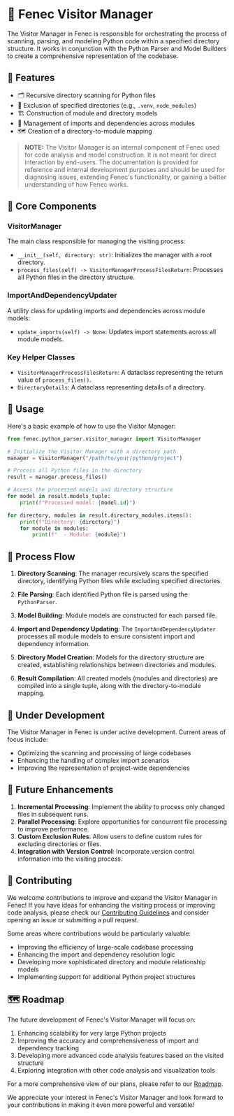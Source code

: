 # 👀 Fenec Visitor Manager

The Visitor Manager in Fenec is responsible for orchestrating the process of scanning, parsing, and modeling Python code within a specified directory structure. It works in conjunction with the Python Parser and Model Builders to create a comprehensive representation of the codebase.

## 🌟 Features

-   🗂️ Recursive directory scanning for Python files
-   🚫 Exclusion of specified directories (e.g., `.venv`, `node_modules`)
-   🏗️ Construction of module and directory models
-   🔄 Management of imports and dependencies across modules
-   🗺️ Creation of a directory-to-module mapping

> **NOTE:** The Visitor Manager is an internal component of Fenec used for code analysis and model construction. It is not meant for direct interaction by end-users. The documentation is provided for reference and internal development purposes and should be used for diagnosing issues, extending Fenec's functionality, or gaining a better understanding of how Fenec works.

## 🧩 Core Components

### VisitorManager

The main class responsible for managing the visiting process:

-   `__init__(self, directory: str)`: Initializes the manager with a root directory.
-   `process_files(self) -> VisitorManagerProcessFilesReturn`: Processes all Python files in the directory structure.

### ImportAndDependencyUpdater

A utility class for updating imports and dependencies across module models:

-   `update_imports(self) -> None`: Updates import statements across all module models.

### Key Helper Classes

-   `VisitorManagerProcessFilesReturn`: A dataclass representing the return value of `process_files()`.
-   `DirectoryDetails`: A dataclass representing details of a directory.

## 🚀 Usage

Here's a basic example of how to use the Visitor Manager:

```python
from fenec.python_parser.visitor_manager import VisitorManager

# Initialize the Visitor Manager with a directory path
manager = VisitorManager("/path/to/your/python/project")

# Process all Python files in the directory
result = manager.process_files()

# Access the processed models and directory structure
for model in result.models_tuple:
    print(f"Processed model: {model.id}")

for directory, modules in result.directory_modules.items():
    print(f"Directory: {directory}")
    for module in modules:
        print(f"  - Module: {module}")
```

## 🔄 Process Flow

1. **Directory Scanning**: The manager recursively scans the specified directory, identifying Python files while excluding specified directories.

2. **File Parsing**: Each identified Python file is parsed using the `PythonParser`.

3. **Model Building**: Module models are constructed for each parsed file.

4. **Import and Dependency Updating**: The `ImportAndDependencyUpdater` processes all module models to ensure consistent import and dependency information.

5. **Directory Model Creation**: Models for the directory structure are created, establishing relationships between directories and modules.

6. **Result Compilation**: All created models (modules and directories) are compiled into a single tuple, along with the directory-to-module mapping.

## 🚧 Under Development

The Visitor Manager in Fenec is under active development. Current areas of focus include:

-   Optimizing the scanning and processing of large codebases
-   Enhancing the handling of complex import scenarios
-   Improving the representation of project-wide dependencies

## 🔮 Future Enhancements

1. **Incremental Processing**: Implement the ability to process only changed files in subsequent runs.
2. **Parallel Processing**: Explore opportunities for concurrent file processing to improve performance.
3. **Custom Exclusion Rules**: Allow users to define custom rules for excluding directories or files.
4. **Integration with Version Control**: Incorporate version control information into the visiting process.

## 🤝 Contributing

We welcome contributions to improve and expand the Visitor Manager in Fenec! If you have ideas for enhancing the visiting process or improving code analysis, please check our [Contributing Guidelines](../../CONTRIBUTING.md) and consider opening an issue or submitting a pull request.

Some areas where contributions would be particularly valuable:

-   Improving the efficiency of large-scale codebase processing
-   Enhancing the import and dependency resolution logic
-   Developing more sophisticated directory and module relationship models
-   Implementing support for additional Python project structures

## 🗺️ Roadmap

The future development of Fenec's Visitor Manager will focus on:

1. Enhancing scalability for very large Python projects
2. Improving the accuracy and comprehensiveness of import and dependency tracking
3. Developing more advanced code analysis features based on the visited structure
4. Exploring integration with other code analysis and visualization tools

For a more comprehensive view of our plans, please refer to our [Roadmap](../../ROADMAP.md).

We appreciate your interest in Fenec's Visitor Manager and look forward to your contributions in making it even more powerful and versatile!
